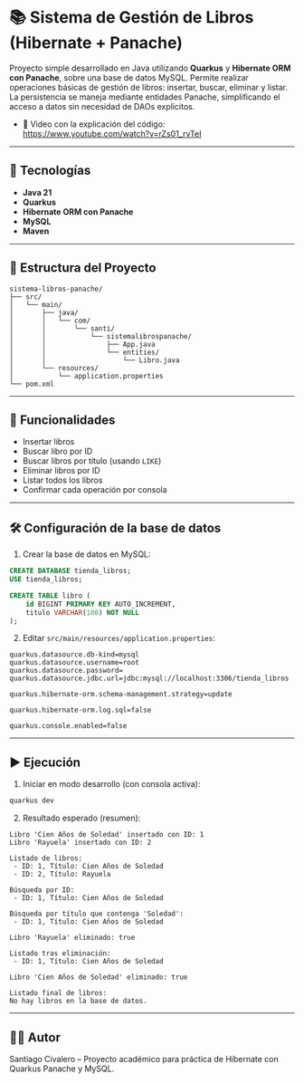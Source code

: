 # 📚 Sistema de Gestión de Libros (Hibernate + Panache)

Proyecto simple desarrollado en Java utilizando **Quarkus** y **Hibernate ORM con Panache**, sobre una base de datos MySQL. Permite realizar operaciones básicas de gestión de libros: insertar, buscar, eliminar y listar. La persistencia se maneja mediante entidades Panache, simplificando el acceso a datos sin necesidad de DAOs explícitos.

- 🎥 Video con la explicación del código:  
https://www.youtube.com/watch?v=rZs01_rvTeI

---

## 🚀 Tecnologías

- **Java 21**
- **Quarkus**
- **Hibernate ORM con Panache**
- **MySQL**
- **Maven**

---

## 📂 Estructura del Proyecto

```
sistema-libros-panache/
├── src/
│   └── main/
│       ├── java/
│       │   └── com/
│       │       └── santi/
│       │           └── sistemalibrospanache/
│       │               ├── App.java
│       │               └── entities/
│       │                   └── Libro.java
│       └── resources/
│           └── application.properties
└── pom.xml
```

---

## 🧠 Funcionalidades

- Insertar libros
- Buscar libro por ID
- Buscar libros por título (usando `LIKE`)
- Eliminar libros por ID
- Listar todos los libros
- Confirmar cada operación por consola

---

## 🛠️ Configuración de la base de datos

1. Crear la base de datos en MySQL:

```sql
CREATE DATABASE tienda_libros;
USE tienda_libros;

CREATE TABLE libro (
    id BIGINT PRIMARY KEY AUTO_INCREMENT,
    titulo VARCHAR(100) NOT NULL
);
```

2. Editar `src/main/resources/application.properties`:

```properties
quarkus.datasource.db-kind=mysql
quarkus.datasource.username=root
quarkus.datasource.password=
quarkus.datasource.jdbc.url=jdbc:mysql://localhost:3306/tienda_libros

quarkus.hibernate-orm.schema-management.strategy=update

quarkus.hibernate-orm.log.sql=false

quarkus.console.enabled=false
```

---

## ▶️ Ejecución

1. Iniciar en modo desarrollo (con consola activa):

```bash
quarkus dev
```

2. Resultado esperado (resumen):

```
Libro 'Cien Años de Soledad' insertado con ID: 1
Libro 'Rayuela' insertado con ID: 2

Listado de libros:
 - ID: 1, Título: Cien Años de Soledad
 - ID: 2, Título: Rayuela

Búsqueda por ID:
 - ID: 1, Título: Cien Años de Soledad

Búsqueda por título que contenga 'Soledad':
 - ID: 1, Título: Cien Años de Soledad

Libro 'Rayuela' eliminado: true

Listado tras eliminación:
 - ID: 1, Título: Cien Años de Soledad

Libro 'Cien Años de Soledad' eliminado: true

Listado final de libros:
No hay libros en la base de datos.
```

---

## 🧑‍💻 Autor

Santiago Civalero – Proyecto académico para práctica de Hibernate con Quarkus Panache y MySQL.
